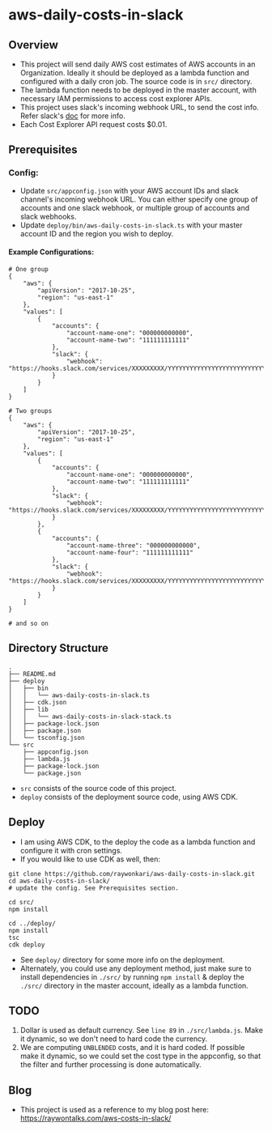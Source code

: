 # aws-daily-costs-in-slack

## Overview
* This project will send daily AWS cost estimates of AWS accounts in an Organization. Ideally it should be deployed as a lambda function and configured with a daily cron job. The source code is in `src/` directory.
* The lambda function needs to be deployed in the master account, with necessary IAM permissions to access cost explorer APIs.
* This project uses slack's incoming webhook URL, to send the cost info. Refer slack's [doc](https://api.slack.com/messaging/webhooks) for more info.
* Each Cost Explorer API request costs $0.01.

## Prerequisites

### Config:
* Update `src/appconfig.json` with your AWS account IDs and slack channel's incoming webhook URL. You can either specify one group of accounts and one slack webhook, or multiple group of accounts and slack webhooks.
* Update `deploy/bin/aws-daily-costs-in-slack.ts` with your master account ID and the region you wish to deploy.

#### Example Configurations:

```
# One group
{
    "aws": {
        "apiVersion": "2017-10-25",
        "region": "us-east-1"
    },
    "values": [
        {
            "accounts": {
                "account-name-one": "000000000000",
                "account-name-two": "111111111111"
            },
            "slack": {
                "webhook": "https://hooks.slack.com/services/XXXXXXXXX/YYYYYYYYYYYYYYYYYYYYYYYYYYY"
            }
        }
    ]
}

# Two groups
{
    "aws": {
        "apiVersion": "2017-10-25",
        "region": "us-east-1"
    },
    "values": [
        {
            "accounts": {
                "account-name-one": "000000000000",
                "account-name-two": "111111111111"
            },
            "slack": {
                "webhook": "https://hooks.slack.com/services/XXXXXXXXX/YYYYYYYYYYYYYYYYYYYYYYYYYYY"
            }
        },
        {
            "accounts": {
                "account-name-three": "000000000000",
                "account-name-four": "111111111111"
            },
            "slack": {
                "webhook": "https://hooks.slack.com/services/XXXXXXXXX/YYYYYYYYYYYYYYYYYYYYYYYYYYY"
            }
        }
    ]
}

# and so on
```

## Directory Structure

```
.
├── README.md
├── deploy
│   ├── bin
│   │   └── aws-daily-costs-in-slack.ts
│   ├── cdk.json
│   ├── lib
│   │   └── aws-daily-costs-in-slack-stack.ts
│   ├── package-lock.json
│   ├── package.json
│   └── tsconfig.json
└── src
    ├── appconfig.json
    ├── lambda.js
    ├── package-lock.json
    └── package.json
```

* `src` consists of the source code of this project. 
* `deploy` consists of the deployment source code, using AWS CDK.

## Deploy
* I am using AWS CDK, to the deploy the code as a lambda function and configure it with cron settings.
* If you would like to use CDK as well, then:

```shell
git clone https://github.com/raywonkari/aws-daily-costs-in-slack.git
cd aws-daily-costs-in-slack/
# update the config. See Prerequisites section.

cd src/
npm install

cd ../deploy/
npm install
tsc
cdk deploy
```

* See `deploy/` directory for some more info on the deployment.
* Alternately, you could use any deployment method, just make sure to install dependencies in `./src/` by running `npm install` & deploy the `./src/` directory in the master account, ideally as a lambda function.

## TODO
1. Dollar is used as default currency. See `line 89` in `./src/lambda.js`. Make it dynamic, so we don't need to hard code the currency.
2. We are computing `UNBLENDED` costs, and it is hard coded. If possible make it dynamic, so we could set the cost type in the appconfig, so that the filter and further processing is done automatically.

## Blog

* This project is used as a reference to my blog post here: https://raywontalks.com/aws-costs-in-slack/
